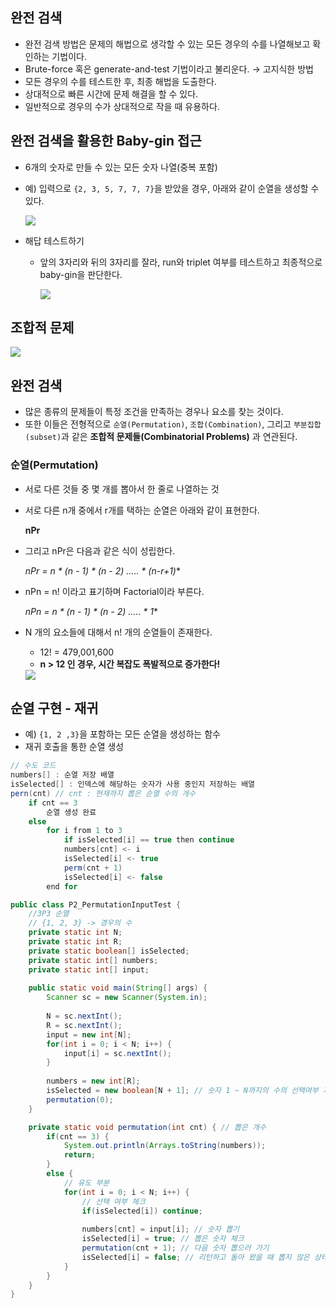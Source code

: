 ## 완전 검색

- 완전 검색 방법은 문제의 해법으로 생각할 수 있는 모든 경우의 수를 나열해보고 확인하는 기법이다.
- Brute-force 혹은 generate-and-test 기법이라고 불리운다. → 고지식한 방법
- 모든 경우의 수를 테스트한 후, 최종 해법을 도출한다.
- 상대적으로 빠른 시간에 문제 해결을 할 수 있다.
- 일반적으로 경우의 수가 상대적으로 작을 때 유용하다.

## 완전 검색을 활용한 Baby-gin 접근

- 6개의 숫자로 만들 수 있는 모든 숫자 나열(중복 포함)
- 예) 입력으로 `{2, 3, 5, 7, 7, 7}`을 받았을 경우, 아래와 같이 순열을 생성할 수 있다.
    
    <img src="https://file.notion.so/f/s/0510e504-2534-4b77-a771-b6a5769a5154/Untitled.png?id=a82440d5-cff7-40b9-874f-51f7e941b92f&table=block&spaceId=e115423d-0a97-4b37-9fff-0ad5ef1d11e7&expirationTimestamp=1693836000000&signature=08hX6MMts8fy65xF4fbV_ZlhbduP9BI05tNENwH1j08&downloadName=Untitled.png"/>
    
- 해답 테스트하기
    - 앞의 3자리와 뒤의 3자리를 잘라, run와 triplet 여부를 테스트하고 최종적으로 baby-gin을 판단한다.
        
        <img src="https://file.notion.so/f/s/1c01d5d3-1dd6-4d9d-8dda-3091e760896e/Untitled.png?id=131e1ebf-9c9d-49d8-86b8-742e17bb8c34&table=block&spaceId=e115423d-0a97-4b37-9fff-0ad5ef1d11e7&expirationTimestamp=1693836000000&signature=-bTecsRo6VqwwF6lKe8830IvGSlHrvzvff405wZdFZ0&downloadName=Untitled.png"/>
        

## 조합적 문제

<img src="https://file.notion.so/f/s/0d35ee0e-e1a6-44c4-aec9-32da4e00f221/Untitled.png?id=d278a7f4-5345-4b74-a114-f3ad46994a26&table=block&spaceId=e115423d-0a97-4b37-9fff-0ad5ef1d11e7&expirationTimestamp=1693836000000&signature=n9NLgn9VsExpfbBdlCzqEe497oOuYcaNlhtM1AkoIQQ&downloadName=Untitled.png"/>

## 완전 검색

- 많은 종류의 문제들이 특정 조건을 만족하는 경우나 요소를 찾는 것이다.
- 또한 이들은 전형적으로 `순열(Permutation)`, `조합(Combination)`, 그리고 `부분집합(subset)`과 같은 **조합적 문제들(Combinatorial Problems)** 과 연관된다.

### 순열(Permutation)

- 서로 다른 것들 중 몇 개를 뽑아서 한 줄로 나열하는 것
- 서로 다른 n개 중에서 r개를 택하는 순열은 아래와 같이 표현한다.
    
    **nPr**
    
- 그리고 nPr은 다음과 같은 식이 성립한다.
    
    **nPr = n * (n - 1) * (n - 2)* ….. * (n-r+1)**
    
- nPn = n! 이라고 표기하며 Factorial이라 부른다.
    
    **nPn = n * (n - 1) * (n - 2)* ….. * 1**
    
- N 개의 요소들에 대해서 n! 개의 순열들이 존재한다.
    - 12! = 479,001,600
    - **n > 12 인 경우, 시간 복잡도 폭발적으로 증가한다!**
    
    <img src="https://file.notion.so/f/s/f4801e77-7af8-4381-979d-f81cb6a3ddda/Untitled.png?id=574a6043-bd00-441a-a4a9-1423c0d5bda4&table=block&spaceId=e115423d-0a97-4b37-9fff-0ad5ef1d11e7&expirationTimestamp=1693836000000&signature=OwS1KIypssUUWJun63GAdH9NUKeTrSDAg010JwbEhuM&downloadName=Untitled.png"/>
    

## 순열 구현 - 재귀

- 예) `{1, 2 ,3}`을 포함하는 모든 순열을 생성하는 함수
- 재귀 호출을 통한 순열 생성

```java
// 수도 코드
numbers[] : 순열 저장 배열
isSelected[] : 인덱스에 해당하는 숫자가 사용 중인지 저장하는 배열
pern(cnt) // cnt : 현재까지 뽑은 순열 수의 개수
	if cnt == 3
		순열 생성 완료
	else
		for i from 1 to 3
			if isSelected[i] == true then continue
			numbers[cnt] <- i
			isSelected[i] <- true
			perm(cnt + 1)
			isSelected[i] <- false
		end for
```

```java
public class P2_PermutationInputTest {
	//3P3 순열
	// {1, 2, 3} -> 경우의 수
	private static int N;
	private static int R;
	private static boolean[] isSelected;
	private static int[] numbers;
	private static int[] input;
	
	public static void main(String[] args) {
		Scanner sc = new Scanner(System.in);
		
		N = sc.nextInt();
		R = sc.nextInt();
		input = new int[N];
		for(int i = 0; i < N; i++) {
			input[i] = sc.nextInt();
		}
		
		numbers = new int[R];
		isSelected = new boolean[N + 1]; // 숫자 1 ~ N까지의 수의 선택여부 저장
		permutation(0);
	}

	private static void permutation(int cnt) { // 뽑은 개수
		if(cnt == 3) {
			System.out.println(Arrays.toString(numbers));
			return;
		}
		else {
			// 유도 부분
			for(int i = 0; i < N; i++) {
				// 선택 여부 체크
				if(isSelected[i]) continue;
				
				numbers[cnt] = input[i]; // 숫자 뽑기
				isSelected[i] = true; // 뽑은 숫자 체크
				permutation(cnt + 1); // 다음 숫자 뽑으러 가기
				isSelected[i] = false; // 리턴하고 돌아 왔을 때 뽑지 않은 상태로 되돌림.
			}
		}
	}
}
```